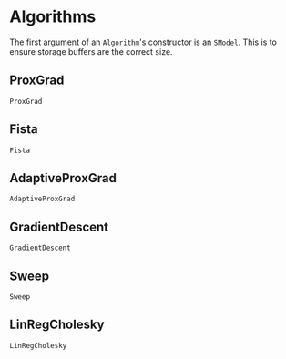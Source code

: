 # Algorithms

The first argument of an `Algorithm`'s constructor is an `SModel`.  This is to ensure
storage buffers are the correct size.

## ProxGrad

```@docs
ProxGrad
```

## Fista

```@docs
Fista
```

## AdaptiveProxGrad

```@docs
AdaptiveProxGrad
```

## GradientDescent

```@docs
GradientDescent
```

## Sweep

```@docs
Sweep
```

## LinRegCholesky

```@docs
LinRegCholesky
```
